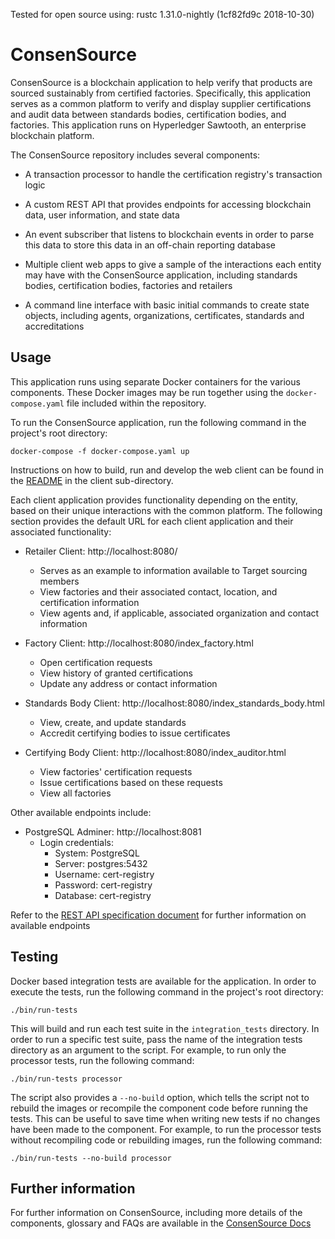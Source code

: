 Tested for open source using: rustc 1.31.0-nightly (1cf82fd9c 2018-10-30)

# ConsenSource

ConsenSource is a blockchain application to help verify that products are sourced sustainably from certified factories. Specifically, this application serves as a common platform to verify and display supplier certifications and audit data between standards bodies, certification bodies, and factories. This application runs on Hyperledger Sawtooth, an enterprise blockchain platform.

The ConsenSource repository includes several components:

- A transaction processor to handle the certification registry's transaction logic

- A custom REST API that provides endpoints for accessing blockchain data, user information, and state data

- An event subscriber that listens to blockchain events in order to parse this data to store this data in an off-chain reporting database

- Multiple client web apps to give a sample of the interactions each entity may have with the ConsenSource application, including standards bodies, certification bodies, factories and retailers

- A command line interface with basic initial commands to create state objects, including agents, organizations, certificates, standards and accreditations


## Usage

This application runs using separate Docker containers for the various components. These Docker images may be run together using the `docker-compose.yaml` file included within the repository.

To run the ConsenSource application, run the following command in the project's root directory:

`docker-compose -f docker-compose.yaml up`


Instructions on how to build, run and develop the web client can be found in the [README](https://github.com/target/ConsenSource/blob/master/client/README.md) in the client sub-directory.

Each client application provides functionality depending on the entity, based on their unique interactions with the common platform. The following section provides the default URL for each client application and their associated functionality:

- Retailer Client: http://localhost:8080/
  - Serves as an example to information available to Target sourcing members
  - View factories and their associated contact, location, and certification information
  - View agents and, if applicable, associated organization and contact information

- Factory Client: http://localhost:8080/index_factory.html
  - Open certification requests
  - View history of granted certifications
  - Update any address or contact information

- Standards Body Client: http://localhost:8080/index_standards_body.html
  - View, create, and update standards
  - Accredit certifying bodies to issue certificates

- Certifying Body Client: http://localhost:8080/index_auditor.html
  - View factories' certification requests
  - Issue certifications based on these requests
  - View all factories

Other available endpoints include:

- PostgreSQL Adminer: http://localhost:8081
  - Login credentials:
    - System: PostgreSQL
    - Server: postgres:5432
    - Username: cert-registry
    - Password: cert-registry
    - Database: cert-registry

Refer to the [REST API specification document](https://github.com/target/ConsenSource/blob/master/docs_content/rest-api/specs.yaml) for further information on available endpoints


## Testing

Docker based integration tests are available for the application. In order to execute the tests, run the following command in the project's root directory:

`./bin/run-tests`

This will build and run each test suite in the `integration_tests` directory. In order to run a specific test suite, pass the name of the integration tests directory as an argument to the script. For example, to run only the processor tests, run the following command:

`./bin/run-tests processor`

The script also provides a `--no-build` option, which tells the script not to rebuild the images or recompile the component code before running the tests. This can be useful to save time when writing new tests if no changes have been made to the component. For example, to run the processor tests without recompiling code or rebuilding images, run the following command:

`./bin/run-tests --no-build processor`


## Further information

For further information on ConsenSource, including more details of the components, glossary and FAQs are available in the [ConsenSource Docs](https://pages.github.com/target/ConsenSource/)

